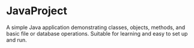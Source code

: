 # JavaProject
A simple Java application demonstrating classes, objects, methods, and basic file or database operations. Suitable for learning and easy to set up and run.

